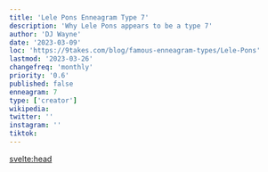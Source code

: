 ```yaml
---
title: 'Lele Pons Enneagram Type 7'
description: 'Why Lele Pons appears to be a type 7'
author: 'DJ Wayne'
date: '2023-03-09'
loc: 'https://9takes.com/blog/famous-enneagram-types/Lele-Pons'
lastmod: '2023-03-26'
changefreq: 'monthly'
priority: '0.6'
published: false
enneagram: 7
type: ['creator']
wikipedia:
twitter: ''
instagram: ''
tiktok:
---
```



<svelte:head>
  <!-- <meta property="og:image" content="https://9takes.com/types/7s/Lele-Pons.webp" /> -->
  <link rel="canonical" href="https://9takes.com/blog/famous-enneagram-types/Lele-Pons">
</svelte:head>
<!-- <script>
	import  PopCard  from "../../../lib/components/atoms/PopCard.svelte";
</script>
<div
	style="display: flex;
    justify-content: center;
    margin: 1rem 0;
	"
>
	<PopCard
		image={`/types/7s/${'Lele-Pons'}.webp`}
		showIcon={false}
		text="Lele Pons"
		subtext=""
	/>
</div> -->

<p class="firstLetter"></p>
